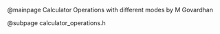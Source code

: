 @mainpage Calculator Operations with different modes by M Govardhan

@subpage calculator_operations.h
